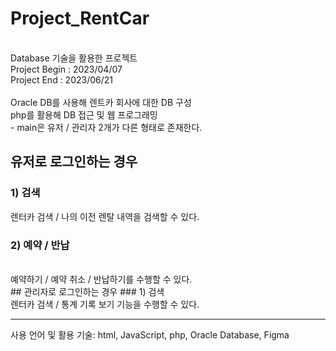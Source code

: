 # Project_RentCar
<br/>
Database 기술을 활용한 프로젝트
<br/>
Project Begin : 2023/04/07
<br/>
Project End : 2023/06/21
<br/>
<br/>
Oracle DB를 사용해 렌트카 회사에 대한 DB 구성
<br/>
php를 활용해 DB 접근 및 웹 프로그래밍
<br/>
- main은 유저 / 관리자 2개가 다른 형태로 존재한다.
<br/>

## 유저로 로그인하는 경우
### 1) 검색
렌터카 검색 / 나의 이전 렌탈 내역을 검색할 수 있다.
### 2) 예약 / 반납
<br/>
예약하기 / 예약 취소 / 반납하기를 수행할 수 있다.
<br/>
## 관리자로 로그인하는 경우
### 1) 검색
<br/>
렌터카 검색 / 통계 기록 보기 기능을 수행할 수 있다.
<br/>
<hr/>
사용 언어 및 활용 기술: html, JavaScript, php, Oracle Database, Figma
